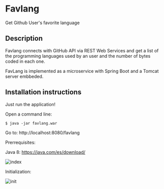 # Favlang
Get Github User's favorite language

## Description
Favlang connects with GitHub API via REST Web Services and get a list of the programming languages used by an user and the number of bytes coded in each one.

FavLang is implemented as a microservice with Spring Boot and a Tomcat server embbeded. 

## Installation instructions

Just run the application!

Open a command line: 
```shell
$ java -jar favlang.war
```
Go to:
http://localhost:8080/favlang

Prerrequisites:

Java 8: https://java.com/es/download/

![index](https://cloud.githubusercontent.com/assets/27009446/24830573/1985c3aa-1c89-11e7-94a4-229d1d6eca15.PNG)


Initialization:

![init](https://cloud.githubusercontent.com/assets/27009446/24830334/6b07892a-1c84-11e7-96ca-8aff3bf3cc09.PNG)

